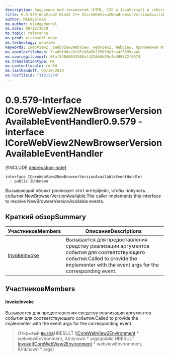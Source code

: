 ```yaml
---
description: Внедрение веб-технологий (HTML, CSS и JavaScript) в собственные приложения с помощью элемента управления Microsoft Edge WebView2
title: 0.9.579-WebView2 Win32 C++ ICoreWebView2NewBrowserVersionAvailableEventHandler
author: MSEdgeTeam
ms.author: msedgedevrel
ms.date: 09/10/2020
ms.topic: reference
ms.prod: microsoft-edge
ms.technology: webview
keywords: IWebView2, IWebView2WebView, webview2, WebView, приложения Win32, Win32, EDGE, ICoreWebView2, ICoreWebView2Controller, управление браузером, EDGE HTML, ICoreWebView2NewBrowserVersionAvailableEventHandler
ms.openlocfilehash: 7cadbfddca9c05c8649b79503de3ce4f3695ea4c
ms.sourcegitcommit: 0faf538d5033508af4320b9b89c4ed99872f0574
ms.translationtype: MT
ms.contentlocale: ru-RU
ms.lasthandoff: 09/10/2020
ms.locfileid: "11011274"
---
```

# <span data-ttu-id="52e4d-104">0.9.579-Interface ICoreWebView2NewBrowserVersionAvailableEventHandler</span><span class="sxs-lookup"><span data-stu-id="52e4d-104">0.9.579 - interface ICoreWebView2NewBrowserVersionAvailableEventHandler</span></span> 

[!INCLUDE [deprecation-note](../../includes/deprecation-note.md)]

```
interface ICoreWebView2NewBrowserVersionAvailableEventHandler
  : public IUnknown
```

<span data-ttu-id="52e4d-105">Вызывающий объект реализует этот интерфейс, чтобы получать события NewBrowserVersionAvailable.</span><span class="sxs-lookup"><span data-stu-id="52e4d-105">The caller implements this interface to receive NewBrowserVersionAvailable events.</span></span>

## <span data-ttu-id="52e4d-106">Краткий обзор</span><span class="sxs-lookup"><span data-stu-id="52e4d-106">Summary</span></span>

 <span data-ttu-id="52e4d-107">Участников</span><span class="sxs-lookup"><span data-stu-id="52e4d-107">Members</span></span>                        | <span data-ttu-id="52e4d-108">Описания</span><span class="sxs-lookup"><span data-stu-id="52e4d-108">Descriptions</span></span>
--------------------------------|---------------------------------------------
[<span data-ttu-id="52e4d-109">Invoke</span><span class="sxs-lookup"><span data-stu-id="52e4d-109">Invoke</span></span>](#invoke) | <span data-ttu-id="52e4d-110">Вызывается для предоставления средству реализации аргументов события для соответствующего события.</span><span class="sxs-lookup"><span data-stu-id="52e4d-110">Called to provide the implementer with the event args for the corresponding event.</span></span>

## <span data-ttu-id="52e4d-111">Участников</span><span class="sxs-lookup"><span data-stu-id="52e4d-111">Members</span></span>

#### <span data-ttu-id="52e4d-112">Invoke</span><span class="sxs-lookup"><span data-stu-id="52e4d-112">Invoke</span></span> 

<span data-ttu-id="52e4d-113">Вызывается для предоставления средству реализации аргументов события для соответствующего события.</span><span class="sxs-lookup"><span data-stu-id="52e4d-113">Called to provide the implementer with the event args for the corresponding event.</span></span>

> <span data-ttu-id="52e4d-114">Открытый [вызов](#invoke)HRESULT ([ICoreWebView2Environment](icorewebview2environment.md) \* webviewEnvironment, IUnknown \* args)</span><span class="sxs-lookup"><span data-stu-id="52e4d-114">public HRESULT [Invoke](#invoke)([ICoreWebView2Environment](icorewebview2environment.md) \* webviewEnvironment, IUnknown \* args)</span></span>

